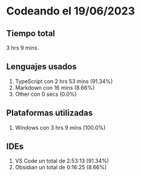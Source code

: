 # Codeando el 19/06/2023

## Tiempo total
3 hrs 9 mins.

## Lenguajes usados
1. TypeScript con 2 hrs 53 mins (91.34%)
1. Markdown con 16 mins (8.66%)
1. Other con 0 secs (0.0%)

## Plataformas utilizadas
1. Windows con 3 hrs 9 mins (100.0%)

## IDEs
1. VS Code un total de 2:53:13 (91.34%)
1. Obsidian un total de 0:16:25 (8.66%)
